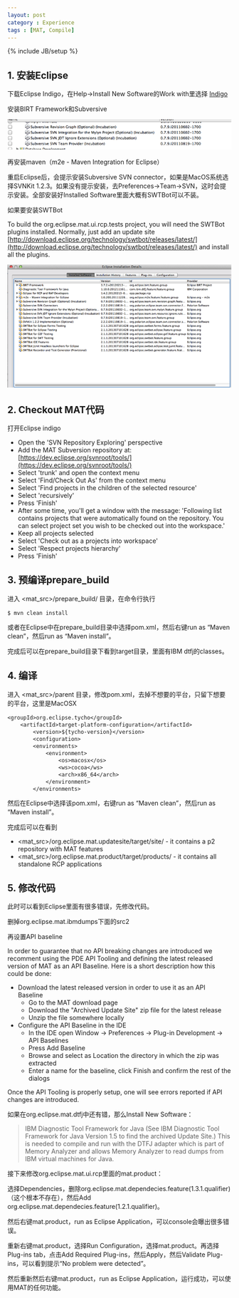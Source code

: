 ```yaml
---
layout: post
category : Experience
tags : [MAT, Compile]
---
```

{% include JB/setup %}
## 1. 安装Eclipse
下载Eclipse Indigo，在Help→Install New Software的Work with里选择
[Indigo](http://download.eclipse.org/releases/indigo)

安装BIRT Framework和Subversive

 ![](/assets/images/posts/2014-01-05/bird-framework.png)

再安装maven（m2e - Maven Integration for Eclipse）

重启Eclipse后，会提示安装Subversive SVN connector，如果是MacOS系统选择SVNKit 1.2.3。如果没有提示安装，去Preferences→Team→SVN，这时会提示安装。全部安装好Installed Software里面大概有SWTBot可以不装。

如果要安装SWTBot

To build the org.eclipse.mat.ui.rcp.tests project, you will need the SWTBot plugins installed. Normally, just add an update site 
[http://download.eclipse.org/technology/swtbot/releases/latest/](http://download.eclipse.org/technology/swtbot/releases/latest/)
and install all the plugins.

![](/assets/images/posts/2014-01-05/plugin.png)
 
## 2. Checkout MAT代码

打开Eclipse indigo

- Open the 'SVN Repository Exploring' perspective
- Add the MAT Subversion repository at: [https://dev.eclipse.org/svnroot/tools/](https://dev.eclipse.org/svnroot/tools/)
- Select 'trunk' and open the context menu
- Select 'Find/Check Out As' from the context menu
- Select 'Find projects in the children of the selected resource'
- Select 'recursively'
- Press 'Finish'
- After some time, you'll get a window with the message: 'Following list contains projects that were automatically found on the repository. You can select project set you wish to be checked out into the workspace.'
- Keep all projects selected
- Select 'Check out as a projects into workspace'
- Select 'Respect projects hierarchy'
- Press 'Finish'


## 3. 预编译prepare_build
进入 <mat_src>/prepare_build/ 目录，在命令行执行

	$ mvn clean install

或者在Eclipse中在prepare_build目录中选择pom.xml，然后右键run as “Maven clean”，然后run as “Maven install”。

完成后可以在prepare_build目录下看到target目录，里面有IBM dtfj的classes。

## 4. 编译
进入 <mat_src>/parent 目录，修改pom.xml，去掉不想要的平台，只留下想要的平台，这里是MacOSX

	<groupId>org.eclipse.tycho</groupId>
		<artifactId>target-platform-configuration</artifactId>
			<version>${tycho-version}</version>
			<configuration>
			<environments>
				<environment>
					<os>macosx</os>
					<ws>cocoa</ws>
					<arch>x86_64</arch>
				</environment>
			</environments>
		
然后在Eclipse中选择该pom.xml，右键run as “Maven clean”，然后run as “Maven install”。

完成后可以在看到

- <mat_src>/org.eclipse.mat.updatesite/target/site/ - it contains a p2 repository with MAT features
- <mat_src>/org.eclipse.mat.product/target/products/ - it contains all standalone RCP applications


## 5. 修改代码
此时可以看到Eclipse里面有很多错误，先修改代码。

删掉org.eclipse.mat.ibmdumps下面的src2

再设置API baseline

In order to guarantee that no API breaking changes are introduced we recomment using the PDE API Tooling and defining the latest released version of MAT as an API Baseline. Here is a short description how this could be done:

- Download the latest released version in order to use it as an API Baseline
	- Go to the MAT download page
	- Download the "Archived Update Site" zip file for the latest release
	- Unzip the file somewhere locally
- Configure the API Baseline in the IDE
	- In the IDE open Window -> Preferences -> Plug-in Development -> API Baselines
	- Press Add Baseline
	- Browse and select as Location the directory in which the zip was extracted
	- Enter a name for the baseline, click Finish and confirm the rest of the dialogs

Once the API Tooling is properly setup, one will see errors reported if API changes are introduced.

如果在org.eclipse.mat.dtfj中还有错，那么Install New Software：

> IBM Diagnostic Tool Framework for Java (See IBM Diagnostic Tool Framework for Java Version 1.5 to find the archived Update Site.) This is needed to compile and run with the DTFJ adapter which is part of Memory Analyzer and allows Memory Analyzer to read dumps from IBM virtual machines for Java.

接下来修改org.eclipse.mat.ui.rcp里面的mat.product：

选择Dependencies，删除org.eclipse.mat.dependecies.feature(1.3.1.qualifier)（这个根本不存在），然后Add org.eclipse.mat.dependecies.feature(1.2.1.qualifier)。

然后右键mat.product，run as Eclipse Application，可以console会曝出很多错误。

重新右键mat.product，选择Run Configuration，选择mat.product。再选择Plug-ins tab，点击Add Required Plug-ins，然后Apply，然后Validate Plug-ins，可以看到提示“No problem were detected”。

然后重新然后右键mat.product，run as Eclipse Application，运行成功，可以使用MAT的任何功能。

